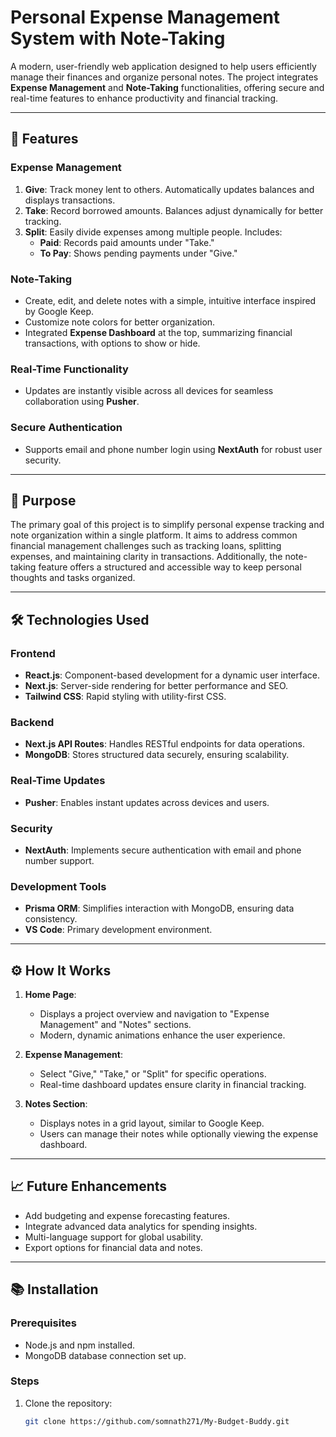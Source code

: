 # Personal Expense Management System with Note-Taking

A modern, user-friendly web application designed to help users efficiently manage their finances and organize personal notes. The project integrates **Expense Management** and **Note-Taking** functionalities, offering secure and real-time features to enhance productivity and financial tracking.

---

## 🌟 Features

### Expense Management

1. **Give**: Track money lent to others. Automatically updates balances and displays transactions.
2. **Take**: Record borrowed amounts. Balances adjust dynamically for better tracking.
3. **Split**: Easily divide expenses among multiple people. Includes:
   - **Paid**: Records paid amounts under "Take."
   - **To Pay**: Shows pending payments under "Give."

### Note-Taking

- Create, edit, and delete notes with a simple, intuitive interface inspired by Google Keep.
- Customize note colors for better organization.
- Integrated **Expense Dashboard** at the top, summarizing financial transactions, with options to show or hide.

### Real-Time Functionality

- Updates are instantly visible across all devices for seamless collaboration using **Pusher**.

### Secure Authentication

- Supports email and phone number login using **NextAuth** for robust user security.

---

## 🎯 Purpose

The primary goal of this project is to simplify personal expense tracking and note organization within a single platform. It aims to address common financial management challenges such as tracking loans, splitting expenses, and maintaining clarity in transactions. Additionally, the note-taking feature offers a structured and accessible way to keep personal thoughts and tasks organized.

---

## 🛠️ Technologies Used

### Frontend

- **React.js**: Component-based development for a dynamic user interface.
- **Next.js**: Server-side rendering for better performance and SEO.
- **Tailwind CSS**: Rapid styling with utility-first CSS.

### Backend

- **Next.js API Routes**: Handles RESTful endpoints for data operations.
- **MongoDB**: Stores structured data securely, ensuring scalability.

### Real-Time Updates

- **Pusher**: Enables instant updates across devices and users.

### Security

- **NextAuth**: Implements secure authentication with email and phone number support.

### Development Tools

- **Prisma ORM**: Simplifies interaction with MongoDB, ensuring data consistency.
- **VS Code**: Primary development environment.

---

## ⚙️ How It Works

1. **Home Page**:

   - Displays a project overview and navigation to "Expense Management" and "Notes" sections.
   - Modern, dynamic animations enhance the user experience.

2. **Expense Management**:

   - Select "Give," "Take," or "Split" for specific operations.
   - Real-time dashboard updates ensure clarity in financial tracking.

3. **Notes Section**:
   - Displays notes in a grid layout, similar to Google Keep.
   - Users can manage their notes while optionally viewing the expense dashboard.

---

## 📈 Future Enhancements

- Add budgeting and expense forecasting features.
- Integrate advanced data analytics for spending insights.
- Multi-language support for global usability.
- Export options for financial data and notes.

---

## 📚 Installation

### Prerequisites

- Node.js and npm installed.
- MongoDB database connection set up.

### Steps

1. Clone the repository:
   ```bash
   git clone https://github.com/somnath271/My-Budget-Buddy.git
   ```
